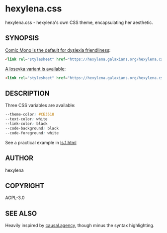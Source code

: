 # hexylena.css

hexylena.css - hexylena's own CSS theme, encapsulating her aesthetic.

## SYNOPSIS

[Comic Mono is the default for dyslexia friendliness](index.html):

```html
<link rel="stylesheet" href="https://hexylena.galaxians.org/hexylena.css/hexylena.css" />
```

[A Iosevka variant is available](index-i.html):

```html
<link rel="stylesheet" href="https://hexylena.galaxians.org/hexylena.css/hexylena-i.css" />
```

## DESCRIPTION

Three CSS variables are available:

```css
--theme-color: #CE3518
--text-color: white
--link-color: black
--code-background: black
--code-foreground: white
```

See a practical example in [ls.1.html](./ls.html)

## AUTHOR

hexylena

## COPYRIGHT

AGPL-3.0

## SEE ALSO

Heavily inspired by [causal.agency](https://causal.agency/), though minus the syntax highlighting.
